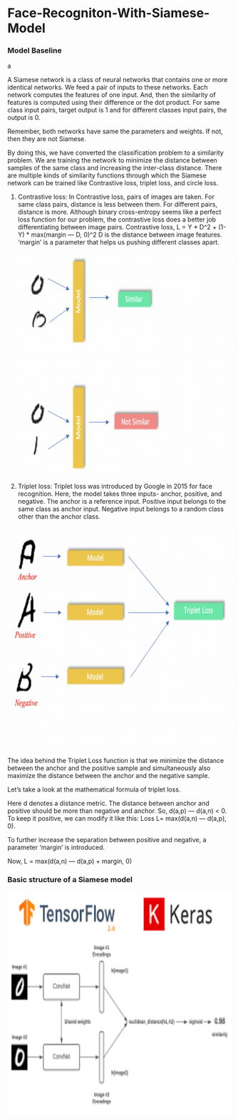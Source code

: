 # Face-Recogniton-With-Siamese-Model



### Model Baseline
a

A Siamese network is a class of neural networks that contains one or more identical networks. We feed a pair of inputs to these networks. Each network computes the features of one input. And, then the similarity of features is computed using their difference or the dot product. For same class input pairs, target output is 1 and for different classes input pairs, the output is 0.

Remember, both networks have same the parameters and weights. If not, then they are not Siamese.

By doing this, we have converted the classification problem to a similarity problem. We are training the network to minimize the distance between samples of the same class and increasing the inter-class distance. There are multiple kinds of similarity functions through which the Siamese network can be trained like Contrastive loss, triplet loss, and circle loss.

1. Contrastive loss: In Contrastive loss, pairs of images are taken. For same class pairs, distance is less between them. For different pairs, distance is more. Although binary cross-entropy seems like a perfect loss function for our problem, the contrastive loss does a better job differentiating between image pairs. Contrastive loss, L = Y * D^2 + (1-Y) * max(margin — D, 0)^2
D is the distance between image features. ‘margin’ is a parameter that helps us pushing different classes apart.

<img src= images/Contrastive_loss.png  width = "1000" height = "500">

2. Triplet loss: Triplet loss was introduced by Google in 2015 for face recognition. Here, the model takes three inputs- anchor, positive, and negative. The anchor is a reference input. Positive input belongs to the same class as anchor input. Negative input belongs to a random class other than the anchor class.

<img src= images/triplet_loss.png  width = "1000" height = "500">

The idea behind the Triplet Loss function is that we minimize the distance between the anchor and the positive sample and simultaneously also maximize the distance between the anchor and the negative sample.

Let’s take a look at the mathematical formula of triplet loss.

Here d denotes a distance metric. The distance between anchor and positive should be more than negative and anchor. So, d(a,p) — d(a,n) < 0. To keep it positive, we can modify it like this: Loss L= max(d(a,n) — d(a,p), 0).

To further increase the separation between positive and negative, a parameter ‘margin’ is introduced.

Now, L = max(d(a,n) — d(a,p) + margin, 0)


### Basic structure of a Siamese model
<img src= images/Siamese.png  width = "1000" height = "500">

